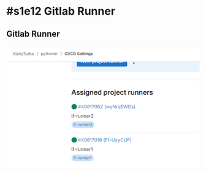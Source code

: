 # #s1e12 Gitlab Runner

## Gitlab Runner

![gitlab-runner](./img/s1e12-gitlab-runner.PNG "gitlab-runner")
